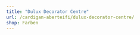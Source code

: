 ```yaml
---
title: "Dulux Decorator Centre"
url: /cardigan-aberteifi/dulux-decorator-centre/
shop: Farben
---
```

